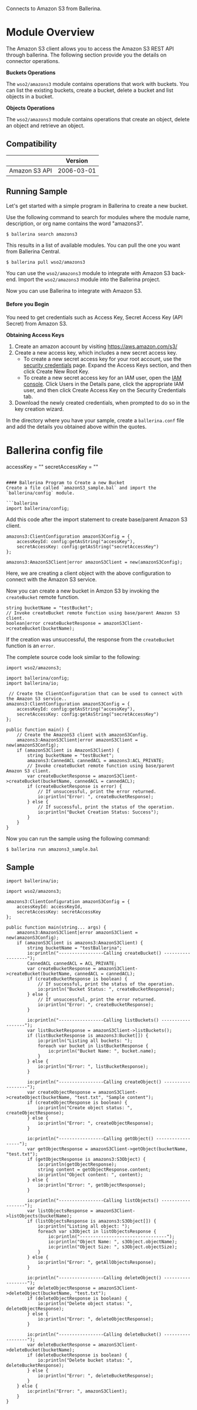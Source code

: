 Connects to Amazon S3 from Ballerina. 

# Module Overview

The Amazon S3 client allows you to access the Amazon S3 REST API through ballerina. The following section provide you the details on connector operations.


**Buckets Operations**

The `wso2/amazons3` module contains operations that work with buckets. You can list the existing buckets, create a bucket, delete a bucket and list objects in a bucket.

**Objects Operations**

The `wso2/amazons3` module contains operations that create an object, delete an object and retrieve an object.

## Compatibility
|                    |    Version     |  
|:------------------:|:--------------:|
| Amazon S3 API      |   2006-03-01   |

## Running Sample

Let's get started with a simple program in Ballerina to create a new bucket.

Use the following command to search for modules where the module name, description, or org name contains the word "amazons3".

```ballerina
$ ballerina search amazons3
```

This results in a list of available modules. You can pull the one you want from Ballerina Central.

```ballerina
$ ballerina pull wso2/amazons3
```

You can use the `wso2/amazons3` module to integrate with Amazon S3 back-end. Import the `wso2/amazons3` module into the Ballerina project.

Now you can use Ballerina to integrate with Amazon S3.

#### Before you Begin

You need to get credentials such as Access Key, Secret Access Key (API Secret) from Amazon S3.

**Obtaining Access Keys**

 1. Create an amazon account by visiting <https://aws.amazon.com/s3/>
 2. Create a new access key, which includes a new secret access key.
    - To create a new secret access key for your root account, use the [security credentials](https://console.aws.amazon.com/iam/home?#security_credential) page. Expand the Access Keys section, and then click Create New Root Key.
    - To create a new secret access key for an IAM user, open the [IAM console](https://console.aws.amazon.com/iam/home?region=us-east-1#home). Click Users in the Details pane, click the appropriate IAM user, and then click Create Access Key on the Security Credentials tab.
3. Download the newly created credentials, when prompted to do so in the key creation wizard.

In the directory where you have your sample, create a `ballerina.conf` file and add the details you obtained above within the quotes.

# Ballerina config file
accessKey = ""
secretAccessKey = ""
```

#### Ballerina Program to Create a new Bucket
Create a file called `amazonS3_sample.bal` and import the `ballerina/config` module.

```ballerina
import ballerina/config;
```

Add this code after the import statement to create base/parent Amazon S3 client.

```ballerina
amazons3:ClientConfiguration amazonS3Config = {
    accessKeyId: config:getAsString("accessKey"),
    secretAccessKey: config:getAsString("secretAccessKey")
};

amazons3:AmazonS3Client|error amazonS3Client = new(amazonS3Config);
```
Here, we are creating a client object with the above configuration to connect with the Amazon S3 service.

Now you can create a new bucket in Amzon S3 by invoking the `createBucket` remote function.

```ballerina
string bucketName = "testBucket";
// Invoke createBucket remote function using base/parent Amazon S3 client.
boolean|error createBucketResponse = amazonS3Client->createBucket(bucketName);
```

If the creation was unsuccessful, the response from the `createBucket` function is an `error`.

The complete source code look similar to the following:
```ballerina
import wso2/amazons3;

import ballerina/config;
import ballerina/io;

 // Create the ClientConfiguration that can be used to connect with the Amazon S3 service..
amazons3:ClientConfiguration amazonS3Config = {
    accessKeyId: config:getAsString("accessKey"),
    secretAccessKey: config:getAsString("secretAccessKey")
};

public function main() {
    // Create the AmazonS3 client with amazonS3Config. 
    amazons3:AmazonS3Client|error amazonS3Client = new(amazonS3Config);
    if (amazonS3Client is AmazonS3Client) {
        string bucketName = "testBucket";
        amazons3:CannedACL cannedACL = amazons3:ACL_PRIVATE;
        // Invoke createBucket remote function using base/parent Amazon S3 client.
        var createBucketResponse = amazonS3Client->createBucket(bucketName, cannedACL = cannedACL);
        if (createBucketResponse is error) {
            // If unsuccessful, print the error returned.
            io:println("Error: ", createBucketResponse);
        } else {
            // If successful, print the status of the operation.
            io:println("Bucket Creation Status: Success");
        }
    }
}
```
Now you can run the sample using the following command:
```ballerina
$ ballerina run amazons3_sample.bal
```

## Sample
```ballerina
import ballerina/io;

import wso2/amazons3;

amazons3:ClientConfiguration amazonS3Config = {
    accessKeyId: accessKeyId,
    secretAccessKey: secretAccessKey
};

public function main(string... args) {
    amazons3:AmazonS3Client|error amazonS3Client = new(amazonS3Config);
    if (amazonS3Client is amazons3:AmazonS3Client) {
        string bucketName = "testBallerina";
        io:println("-----------------Calling createBucket() ------------------");
        CannedACL cannedACL = ACL_PRIVATE;
        var createBucketResponse = amazonS3Client->createBucket(bucketName, cannedACL = cannedACL);
        if (createBucketResponse is boolean) {
            // If successful, print the status of the operation.
            io:println("Bucket Status: ", createBucketResponse);
        } else {
            // If unsuccessful, print the error returned.
            io:println("Error: ", createBucketResponse);
        }

        io:println("-----------------Calling listBuckets() ------------------");
        var listBucketResponse = amazonS3Client->listBuckets();
        if (listBucketResponse is amazons3:Bucket[]) {
            io:println("Listing all buckets: ");
            foreach var bucket in listBucketResponse {
                io:println("Bucket Name: ", bucket.name);
            }
        } else {
            io:println("Error: ", listBucketResponse);
        }

        io:println("-----------------Calling createObject() ------------------");
        var createObjectResponse = amazonS3Client->createObject(bucketName, "test.txt", "Sample content");
        if (createObjectResponse is boolean) {
            io:println("Create object status: ", createObjectResponse);
        } else {
            io:println("Error: ", createObjectResponse);
        }

        io:println("-----------------Calling getObject() ------------------");
        var getObjectResponse = amazonS3Client->getObject(bucketName, "test.txt");
        if (getObjectResponse is amazons3:S3Object) {
            io:println(getObjectResponse);
            string content = getObjectResponse.content;
            io:println("Object content: ", content);
        } else {
            io:println("Error: ", getObjectResponse);
        }

        io:println("-----------------Calling listObjects() ------------------");
        var listObjectsResponse = amazonS3Client->listObjects(bucketName);
        if (listObjectsResponse is amazons3:S3Object[]) {
            io:println("Listing all object: ");
            foreach var s3Object in listObjectsResponse {
                io:println("---------------------------------");
                io:println("Object Name: ", s3Object.objectName);
                io:println("Object Size: ", s3Object.objectSize);
            }
        } else {
            io:println("Error: ", getAllObjectsResponse);
        }

        io:println("-----------------Calling deleteObject() ------------------");
        var deleteObjectResponse = amazonS3Client->deleteObject(bucketName, "test.txt");
        if (deleteObjectResponse is boolean) {
            io:println("Delete object status: ", deleteObjectResponse);
        } else {
            io:println("Error: ", deleteObjectResponse);
        }

        io:println("-----------------Calling deleteBucket() ------------------");
        var deleteBucketResponse = amazonS3Client->deleteBucket(bucketName);
        if (deleteBucketResponse is boolean) {
            io:println("Delete bucket status: ", deleteBucketResponse);
        } else {
            io:println("Error: ", deleteBucketResponse);
        }
    } else {
        io:println("Error: ", amazonS3Client);
    }
}
```
